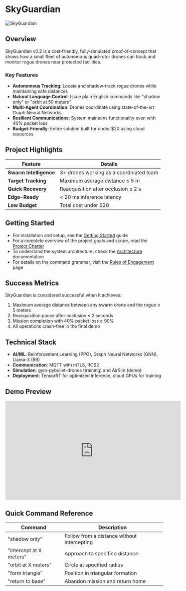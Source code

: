 # SkyGuardian

![SkyGuardian](https://via.placeholder.com/800x400?text=SkyGuardian+Drone+Swarm)

## Overview

SkyGuardian v0.2 is a cost‑friendly, fully‑simulated proof‑of‑concept that shows how a small fleet of autonomous quad‑rotor drones can track and monitor rogue drones near protected facilities.

### Key Features

- **Autonomous Tracking**: Locate and shadow-track rogue drones while maintaining safe distances
- **Natural Language Control**: Issue plain English commands like "shadow only" or "orbit at 50 meters"
- **Multi-Agent Coordination**: Drones coordinate using state-of-the-art Graph Neural Networks
- **Resilient Communications**: System maintains functionality even with 40% packet loss
- **Budget-Friendly**: Entire solution built for under $20 using cloud resources

## Project Highlights

| Feature | Details |
|---------|---------|
| **Swarm Intelligence** | 3+ drones working as a coordinated team |
| **Target Tracking** | Maximum average distance ≤ 5 m |
| **Quick Recovery** | Reacquisition after occlusion ≤ 2 s |
| **Edge-Ready** | < 20 ms inference latency |
| **Low Budget** | Total cost under $20 |

## Getting Started

- For installation and setup, see the [Getting Started](getting_started.md) guide
- For a complete overview of the project goals and scope, read the [Project Charter](project_charter.md)
- To understand the system architecture, check the [Architecture](architecture.md) documentation
- For details on the command grammar, visit the [Rules of Engagement](roe.md) page

## Success Metrics

SkyGuardian is considered successful when it achieves:

1. Maximum average distance between any swarm drone and the rogue ≤ 5 meters
2. Reacquisition pause after occlusion ≤ 2 seconds
3. Mission completion with 40% packet loss ≥ 90%
4. All operations crash-free in the final demo

## Technical Stack

- **AI/ML**: Reinforcement Learning (PPO), Graph Neural Networks (GNN), Llama-3 (8B)
- **Communication**: MQTT with mTLS, ROS2
- **Simulation**: gym-pybullet-drones (training) and AirSim (demo)
- **Deployment**: TensorRT for optimized inference, cloud GPUs for training

## Demo Preview

<iframe width="560" height="315" src="https://www.youtube.com/embed/dQw4w9WgXcQ" frameborder="0" allow="accelerometer; autoplay; clipboard-write; encrypted-media; gyroscope; picture-in-picture" allowfullscreen></iframe>

## Quick Command Reference

| Command | Description |
|---------|-------------|
| "shadow only" | Follow from a distance without intercepting |
| "intercept at X meters" | Approach to specified distance |
| "orbit at X meters" | Circle at specified radius |
| "form triangle" | Position in triangular formation |
| "return to base" | Abandon mission and return home |
